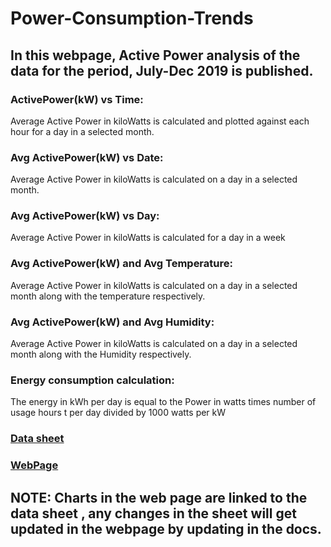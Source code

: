 # Power-Consumption-Trends

## In this webpage, Active Power analysis of the data for the period, July-Dec 2019 is published.

### ActivePower(kW) vs Time:
 Average Active Power in kiloWatts is calculated and plotted against each hour for a day    in a selected month.

### Avg ActivePower(kW) vs Date:
 Average Active Power in kiloWatts is calculated on a day in a selected month.
        
### Avg ActivePower(kW) vs Day:
 Average Active Power in kiloWatts is calculated for a day in a week 

### Avg ActivePower(kW) and Avg Temperature: 
Average Active Power in kiloWatts is calculated on a day in a selected month along with the temperature respectively.

### Avg ActivePower(kW) and Avg Humidity:
Average Active Power in kiloWatts is calculated on a day in a selected month along with  the Humidity respectively.
      
### Energy consumption calculation:
 The energy in kWh per day  is equal to the Power in watts times number of usage hours t  per    day divided by 1000 watts per kW
 
 

### [Data sheet](https://docs.google.com/spreadsheets/d/1j-Zlqa5xSC52tAbO0DvhyyAt8wzeDHUXrPM9xR6hhR0/edit?usp=sharing)
### [WebPage](https://nishma25.github.io/Power-Consumption-Trends/project/index.html#)

## NOTE: Charts in the web page are linked to the data sheet , any changes in the sheet will get updated in the webpage by updating in the docs.



